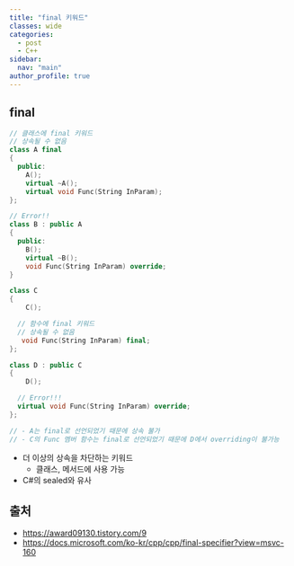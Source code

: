 ```yaml
---
title: "final 키워드"
classes: wide
categories: 
  - post
  - C++
sidebar:
  nav: "main"
author_profile: true
---
```


## final

```c++
// 클래스에 final 키워드
// 상속될 수 없음
class A final
{
  public:
    A();
    virtual ~A();
    virtual void Func(String InParam);
};

// Error!!
class B : public A
{
  public:
    B();
    virtual ~B();
    void Func(String InParam) override;
}

class C
{
	C();

  // 함수에 final 키워드
  // 상속될 수 없음
   void Func(String InParam) final; 
};

class D : public C
{
	D();

  // Error!!!
  virtual void Func(String InParam) override; 
};

// - A는 final로 선언되었기 때문에 상속 불가
// - C의 Func 멤버 함수는 final로 선언되었기 때문에 D에서 overriding이 불가능
```
* 더 이상의 상속을 차단하는 키워드
  * 클래스, 메서드에 사용 가능
* C#의 sealed와 유사

## 출처   
* <https://award09130.tistory.com/9>
* <https://docs.microsoft.com/ko-kr/cpp/cpp/final-specifier?view=msvc-160>